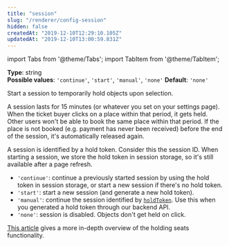 ```yaml
---
title: "session"
slug: "/renderer/config-session"
hidden: false
createdAt: "2019-12-10T12:29:10.105Z"
updatedAt: "2019-12-10T13:00:59.831Z"
---
```


import Tabs from '@theme/Tabs';
import TabItem from '@theme/TabItem';

**Type**: string  
**Possible values**: `'continue'`, `'start'`, `'manual'`, `'none'` 
**Default**: `'none'`  

Start a session to temporarily hold objects upon selection.

A session lasts for 15 minutes (or whatever you set on your settings page). When the ticket buyer clicks on a place within that period, it gets held. Other users won't be able to book the same place within that period. If the place is not booked (e.g. payment has never been received) before the end of the session, it's automatically released again.

A session is identified by a hold token. Consider this the session ID. When starting a session, we store the hold token in session storage, so it's still available after a page refresh.

- `'continue'`: continue a previously started session by using the hold token in session storage, or start a new session if there's no hold token.
- `'start'`: start a new session (and generate a new hold token).
- `'manual'`: continue the session identified by [`holdToken`](renderer-config-holdtoken). Use this when you generated a hold token through our backend API.
- `'none'`: session is disabled. Objects don't get held on click.

[This article](http://support.seats.io/integrating-seats-io/holding-seats) gives a more in-depth overview of the holding seats functionality.
